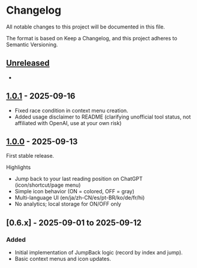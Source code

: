 # Changelog

All notable changes to this project will be documented in this file.

The format is based on Keep a Changelog, and this project adheres to Semantic Versioning.

## [Unreleased]
-

## [1.0.1] - 2025-09-16
- Fixed race condition in context menu creation.
- Added usage disclaimer to README (clarifying unofficial tool status, not affiliated with OpenAI, use at your own risk)

## [1.0.0] - 2025-09-13
First stable release.

Highlights
- Jump back to your last reading position on ChatGPT (icon/shortcut/page menu)
- Simple icon behavior (ON = colored, OFF = gray)
- Multi-language UI (en/ja/zh-CN/es/pt-BR/ko/de/fr/hi)
- No analytics; local storage for ON/OFF only

## [0.6.x] - 2025-09-01 to 2025-09-12
### Added
- Initial implementation of JumpBack logic (record by index and jump).
- Basic context menus and icon updates.

[Unreleased]: https://github.com/wanyakomochimochi/ChatGPTJumpBack/compare/v1.0.1...HEAD
[1.0.1]: https://github.com/wanyakomochimochi/ChatGPTJumpBack/compare/v1.0.0...v1.0.1
[1.0.0]: https://github.com/wanyakomochimochi/ChatGPTJumpBack/releases/tag/v1.0.0
